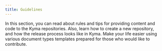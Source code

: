 ```yaml
---
title: Guidelines
---
```


In this section, you can read about rules and tips for providing content and code to the Kyma repositories. Also, learn how to create a new repository, and how the release process looks like in Kyma. Make your life easier using various document types templates prepared for those who would like to contribute.

